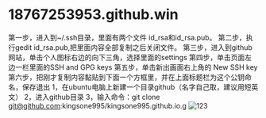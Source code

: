 # 18767253953.github.win
第一步，进入到~/.ssh目录，里面有两个文件 id_rsa和id_rsa.pub。
第二步，执行gedit id_rsa.pub,把里面内容全部复制之后关闭文件。
第三步，进入到github网站，单击个人图标右边的向下三角，选择里面的settings
第四步，单击页面左边一栏里面的SSH and GPG keys
第五步，单击新出画面右上角的 New SSH key
第六步，把刚才复制内容黏贴到下面一个方框里，并在上面标题栏为这个公钥命名，保存退出
1，在ubuntu电脑上新建一个目录github（名字自己取，建议用短英文）
2，进入github目录
3，输入命令：git clone git@github.com:kingsone995/kingsone995.github.io.g
![123]("C:\Users\DELL\Desktop\18767253953.github.win.123.jpg")